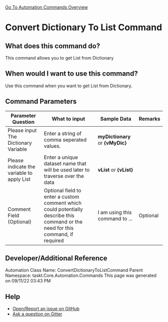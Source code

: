 <!--TITLE: Convert Dictionary To List Command -->
<!-- SUBTITLE: a command in the Dictionary Commands group. -->
[Go To Automation Commands Overview](/automation-commands.md)


# Convert Dictionary To List Command


## What does this command do?
This command allows you to get List from Dictionary


## When would I want to use this command?
Use this command when you want to get List from Dictionary.


## Command Parameters
| Parameter Question   	| What to input  	|  Sample Data 	| Remarks  	|
| ---                    | ---               | ---           | ---       |
|Please input The Dictionary Variable|Enter a string of comma seperated values.|**myDictionary** or **{vMyDic}**||
|Please indicate the variable to apply List|Enter a unique dataset name that will be used later to traverse over the data|**vList** or **{vList}**||
|Comment Field (Optional)|Optional field to enter a custom comment which could potentially describe this command or the need for this command, if required|I am using this command to ...|Optional|








## Developer/Additional Reference
Automation Class Name: ConvertDictionaryToListCommand
Parent Namespace: taskt.Core.Automation.Commands
This page was generated on 09/11/22 03:43 PM


## Help
- [Open/Report an issue on GitHub](https://github.com/rcktrncn/taskt/issues/new)
- [Ask a question on Gitter](https://gitter.im/taskt-rpa/Lobby)
